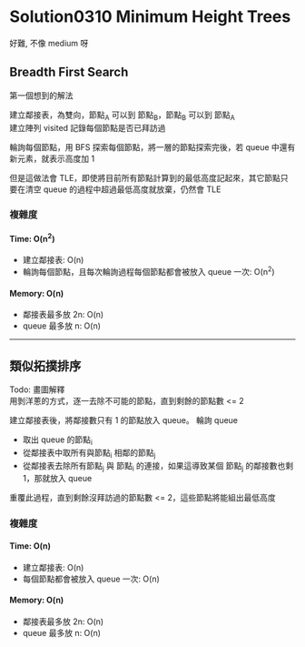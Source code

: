 # Solution0310 Minimum Height Trees

好難, 不像 medium 呀

## Breadth First Search

第一個想到的解法

建立鄰接表，為雙向，節點<sub>A</sub> 可以到 節點<sub>B</sub>，節點<sub>B</sub> 可以到 節點<sub>A</sub>  
建立陣列 visited 記錄每個節點是否已拜訪過

輪詢每個節點，用 BFS 探索每個節點，將一層的節點探索完後，若 queue 中還有新元素，就表示高度加 1

但是這做法會 TLE，即使將目前所有節點計算到的最低高度記起來，其它節點只要在清空 queue 的過程中超過最低高度就放棄，仍然會 TLE

### 複雜度

#### Time: O(n<sup>2</sup>)
- 建立鄰接表: O(n)
- 輪詢每個節點，且每次輪詢過程每個節點都會被放入 queue 一次: O(n<sup>2</sup>)

#### Memory: O(n)
- 鄰接表最多放 2n: O(n)
- queue 最多放 n: O(n)

---

## 類似拓撲排序

Todo: 畫圖解釋  
用剝洋蔥的方式，逐一去除不可能的節點，直到剩餘的節點數 <= 2

建立鄰接表後，將鄰接數只有 1 的節點放入 queue。
輪詢 queue
- 取出 queue 的節點<sub>i</sub>
- 從鄰接表中取所有與節點<sub>i</sub> 相鄰的節點<sub>j</sub>
- 從鄰接表去除所有節點<sub>j</sub> 與 節點<sub>i</sub> 的連接，如果這導致某個 節點<sub>j</sub> 的鄰接數也剩 1，那就放入 queue

重覆此過程，直到剩餘沒拜訪過的節點數 <= 2，這些節點將能組出最低高度

### 複雜度

#### Time: O(n)
- 建立鄰接表: O(n)
- 每個節點都會被放入 queue 一次: O(n)

#### Memory: O(n)
- 鄰接表最多放 2n: O(n)
- queue 最多放 n: O(n)
